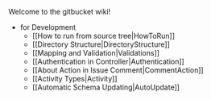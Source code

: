 Welcome to the gitbucket wiki!

 * for Development
   * [[How to run from source tree|HowToRun]]
   * [[Directory Structure|DirectoryStructure]]
   * [[Mapping and Validation|Validations]]
   * [[Authentication in Controller|Authentication]]
   * [[About Action in Issue Comment|CommentAction]]
   * [[Activity Types|Activity]]
   * [[Automatic Schema Updating|AutoUpdate]]